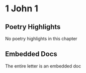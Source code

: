 # 1 John 1

## Poetry Highlights

No poetry highlights in this chapter

## Embedded Docs

The entire letter is an embedded doc

